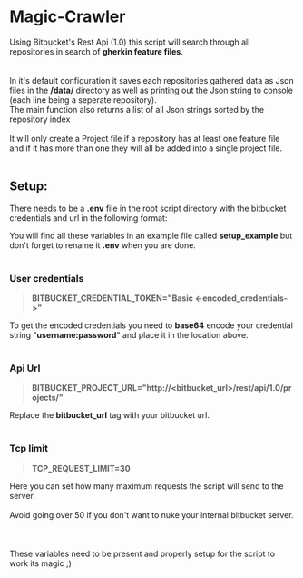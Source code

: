# Magic-Crawler

Using Bitbucket's Rest Api (1.0) this script will search through all repositories in search of **gherkin feature files**.\
\
\
In it's default configuration it saves each repositories gathered data as Json files in the **/data/** directory as well as printing out the Json string to console
(each line being a seperate repository).\
The main function also returns a list of all Json strings sorted by the repository index\
\
It will only create a Project file if a repository has at least one feature file and if it has more than one they will all be added into a single project file.
<br/><br/>

## **Setup:**

There needs to be a **.env** file in the root script directory with the bitbucket credentials and url in the following format:

You will find all these variables in an example file called **setup_example**
but don't forget to rename it **.env** when you are done.
<br/><br/>

### **User credentials**

>**BITBUCKET_CREDENTIAL_TOKEN="Basic <-encoded_credentials->"**

To get the encoded credentials you need to **base64** encode your credential string "**username:password**" and place it in the location above.
<br/><br/>

### **Api Url**

>**BITBUCKET_PROJECT_URL="http://<bitbucket_url>/rest/api/1.0/projects/"**

Replace the **bitbucket_url** tag with your bitbucket url.
<br/><br/>

### **Tcp limit**

>**TCP_REQUEST_LIMIT=30**

Here you can set how many maximum requests the script will send to the server.\
\
Avoid going over 50 if you don't want to nuke your internal bitbucket server.\
\
\
\
These variables need to be present and properly setup for the script to work its magic ;)
